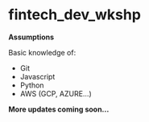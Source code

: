 # fintech_dev_wkshp
**Assumptions**

Basic knowledge of:
- Git
- Javascript
- Python
- AWS (GCP, AZURE…)

**More updates coming soon...**
